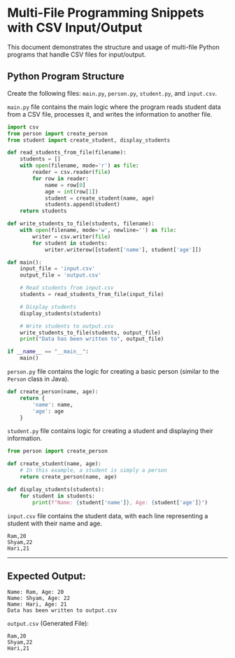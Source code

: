 # Multi-File Programming Snippets with CSV Input/Output

This document demonstrates the structure and usage of multi-file Python programs that handle CSV files for input/output.

## Python Program Structure

Create the following files: `main.py`, `person.py`, `student.py`, and `input.csv`.

`main.py` file contains the main logic where the program reads student data from a CSV file, processes it, and writes the information to another file.

```python
import csv
from person import create_person
from student import create_student, display_students

def read_students_from_file(filename):
    students = []
    with open(filename, mode='r') as file:
        reader = csv.reader(file)
        for row in reader:
            name = row[0]
            age = int(row[1])
            student = create_student(name, age)
            students.append(student)
    return students

def write_students_to_file(students, filename):
    with open(filename, mode='w', newline='') as file:
        writer = csv.writer(file)
        for student in students:
            writer.writerow([student['name'], student['age']])

def main():
    input_file = 'input.csv'
    output_file = 'output.csv'

    # Read students from input.csv
    students = read_students_from_file(input_file)

    # Display students
    display_students(students)

    # Write students to output.csv
    write_students_to_file(students, output_file)
    print("Data has been written to", output_file)

if __name__ == "__main__":
    main()
```

`person.py` file contains the logic for creating a basic person (similar to the `Person` class in Java).

```python
def create_person(name, age):
    return {
        'name': name,
        'age': age
    }
```

`student.py` file contains logic for creating a student and displaying their information.

```python
from person import create_person

def create_student(name, age):
    # In this example, a student is simply a person
    return create_person(name, age)

def display_students(students):
    for student in students:
        print(f"Name: {student['name']}, Age: {student['age']}")
```

`input.csv` file contains the student data, with each line representing a student with their name and age.

```
Ram,20
Shyam,22
Hari,21
```
---

## Expected Output:

```text
Name: Ram, Age: 20
Name: Shyam, Age: 22
Name: Hari, Age: 21
Data has been written to output.csv
```

`output.csv` (Generated File):

```
Ram,20
Shyam,22
Hari,21
```
